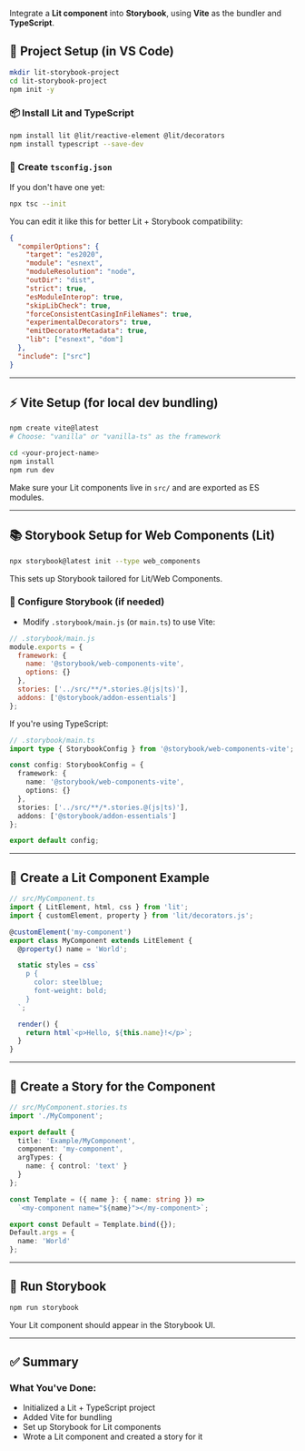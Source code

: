 Integrate a **Lit component** into **Storybook**, using **Vite** as the bundler and **TypeScript**.

## 📁 Project Setup (in VS Code)

```bash
mkdir lit-storybook-project
cd lit-storybook-project
npm init -y
```

### 📦 Install Lit and TypeScript

```bash
npm install lit @lit/reactive-element @lit/decorators
npm install typescript --save-dev
```

### 📄 Create `tsconfig.json`

If you don't have one yet:

```bash
npx tsc --init
```

You can edit it like this for better Lit + Storybook compatibility:

```json
{
  "compilerOptions": {
    "target": "es2020",
    "module": "esnext",
    "moduleResolution": "node",
    "outDir": "dist",
    "strict": true,
    "esModuleInterop": true,
    "skipLibCheck": true,
    "forceConsistentCasingInFileNames": true,
    "experimentalDecorators": true,
    "emitDecoratorMetadata": true,
    "lib": ["esnext", "dom"]
  },
  "include": ["src"]
}
```

---

## ⚡ Vite Setup (for local dev bundling)

```bash
npm create vite@latest
# Choose: "vanilla" or "vanilla-ts" as the framework

cd <your-project-name>
npm install
npm run dev
```

Make sure your Lit components live in `src/` and are exported as ES modules.

---

## 📚 Storybook Setup for Web Components (Lit)

```bash
npx storybook@latest init --type web_components
```

This sets up Storybook tailored for Lit/Web Components.

### 🔧 Configure Storybook (if needed)

* Modify `.storybook/main.js` (or `main.ts`) to use Vite:

```js
// .storybook/main.js
module.exports = {
  framework: {
    name: '@storybook/web-components-vite',
    options: {}
  },
  stories: ['../src/**/*.stories.@(js|ts)'],
  addons: ['@storybook/addon-essentials']
};
```

If you're using TypeScript:

```ts
// .storybook/main.ts
import type { StorybookConfig } from '@storybook/web-components-vite';

const config: StorybookConfig = {
  framework: {
    name: '@storybook/web-components-vite',
    options: {}
  },
  stories: ['../src/**/*.stories.@(js|ts)'],
  addons: ['@storybook/addon-essentials']
};

export default config;
```

---

## 🧱 Create a Lit Component Example

```ts
// src/MyComponent.ts
import { LitElement, html, css } from 'lit';
import { customElement, property } from 'lit/decorators.js';

@customElement('my-component')
export class MyComponent extends LitElement {
  @property() name = 'World';

  static styles = css`
    p {
      color: steelblue;
      font-weight: bold;
    }
  `;

  render() {
    return html`<p>Hello, ${this.name}!</p>`;
  }
}
```

---

## 📘 Create a Story for the Component

```ts
// src/MyComponent.stories.ts
import './MyComponent';

export default {
  title: 'Example/MyComponent',
  component: 'my-component',
  argTypes: {
    name: { control: 'text' }
  }
};

const Template = ({ name }: { name: string }) =>
  `<my-component name="${name}"></my-component>`;

export const Default = Template.bind({});
Default.args = {
  name: 'World'
};
```

---

## 🚀 Run Storybook

```bash
npm run storybook
```

Your Lit component should appear in the Storybook UI.

---

## ✅ Summary

### What You've Done:

* Initialized a Lit + TypeScript project
* Added Vite for bundling
* Set up Storybook for Lit components
* Wrote a Lit component and created a story for it



